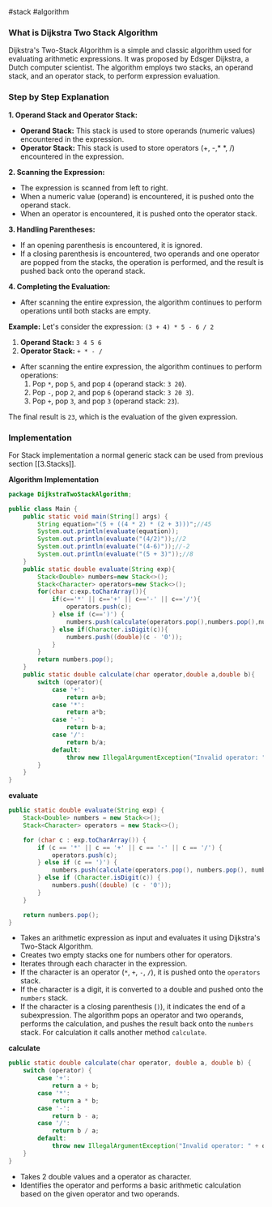 #stack #algorithm 

### What is Dijkstra Two Stack Algorithm
Dijkstra's Two-Stack Algorithm is a simple and classic algorithm used for evaluating arithmetic expressions. It was proposed by Edsger Dijkstra, a Dutch computer scientist. The algorithm employs two stacks, an operand stack, and an operator stack, to perform expression evaluation.

### Step by Step Explanation

 **1. Operand Stack and Operator Stack:**

- **Operand Stack:** This stack is used to store operands (numeric values) encountered in the expression.
- **Operator Stack:** This stack is used to store operators (+, -,* *, /) encountered in the expression.


 **2. Scanning the Expression:**

- The expression is scanned from left to right.
- When a numeric value (operand) is encountered, it is pushed onto the operand stack.
- When an operator is encountered, it is pushed onto the operator stack.

 **3. Handling Parentheses:**

- If an opening parenthesis is encountered, it is ignored.
- If a closing parenthesis is encountered, two operands and one operator are popped from the stacks, the operation is performed, and the result is pushed back onto the operand stack.

**4. Completing the Evaluation:**

- After scanning the entire expression, the algorithm continues to perform operations until both stacks are empty.

**Example:**
Let's consider the expression: `(3 + 4) * 5 - 6 / 2`

1. **Operand Stack:** `3 4 5 6`
2. **Operator Stack:** `+ * - /`

- After scanning the entire expression, the algorithm continues to perform operations:
    1. Pop `*`, pop `5`, and pop `4` (operand stack: `3 20`).
    2. Pop `-`, pop `2`, and pop `6` (operand stack: `3 20 3`).
    3. Pop `+`, pop `3`, and pop `3` (operand stack: `23`).

The final result is `23`, which is the evaluation of the given expression.
### Implementation

For Stack implementation a normal generic stack can be used from previous section [[3.Stacks]].

**Algorithm Implementation**
```java
package DijkstraTwoStackAlgorithm;

public class Main {
    public static void main(String[] args) {
        String equation="(5 + ((4 * 2) * (2 + 3)))";//45
        System.out.println(evaluate(equation));
        System.out.println(evaluate("(4/2)"));//2
        System.out.println(evaluate("(4-6)"));//-2
        System.out.println(evaluate("(5 + 3)"));//8
    }
    public static double evaluate(String exp){
        Stack<Double> numbers=new Stack<>();
        Stack<Character> operators=new Stack<>();
        for(char c:exp.toCharArray()){
            if(c=='*' || c=='+' || c=='-' || c=='/'){
                operators.push(c);
            } else if (c==')') {
                numbers.push(calculate(operators.pop(),numbers.pop(),numbers.pop()));
            } else if(Character.isDigit(c)){
                numbers.push((double)(c - '0'));
            }
        }
        return numbers.pop();
    }
    public static double calculate(char operator,double a,double b){
        switch (operator){
            case '+':
                return a+b;
            case '*':
                return a*b;
            case '-':
                return b-a;
            case '/':
                return b/a;
            default:
                throw new IllegalArgumentException("Invalid operator: " + operator);
        }
    }
}
```

**evaluate**
```java
public static double evaluate(String exp) {
    Stack<Double> numbers = new Stack<>();
    Stack<Character> operators = new Stack<>();

    for (char c : exp.toCharArray()) {
        if (c == '*' || c == '+' || c == '-' || c == '/') {
            operators.push(c);
        } else if (c == ')') {
            numbers.push(calculate(operators.pop(), numbers.pop(), numbers.pop()));
        } else if (Character.isDigit(c)) {
            numbers.push((double) (c - '0'));
        }
    }

    return numbers.pop();
}
```
- Takes an arithmetic expression as input and evaluates it using Dijkstra's Two-Stack Algorithm.
- Creates two empty stacks one for numbers other for operators.
- Iterates through each character in the expression.
- If the character is an operator (`*`, `+`, `-`, `/`), it is pushed onto the `operators` stack.
-  If the character is a digit, it is converted to a double and pushed onto the `numbers` stack.
- If the character is a closing parenthesis (`)`), it indicates the end of a subexpression. The algorithm pops an operator and two operands, performs the calculation, and pushes the result back onto the `numbers` stack. For calculation it calls another method `calculate`.

**calculate**
```java
public static double calculate(char operator, double a, double b) {
    switch (operator) {
        case '+':
            return a + b;
        case '*':
            return a * b;
        case '-':
            return b - a;
        case '/':
            return b / a;
        default:
            throw new IllegalArgumentException("Invalid operator: " + operator);
    }
}
```
- Takes 2 double values and a operator as character.
- Identifies the operator and performs a basic arithmetic calculation based on the given operator and two operands.

